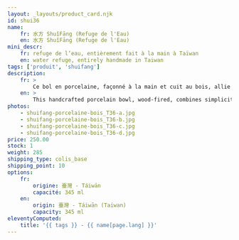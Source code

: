 ```yaml
---
layout: _layouts/product_card.njk
id: shui36
name:
    fr: 水方 ShuǐFāng (Refuge de l'Eau) 
    en: 水方 ShuǐFāng (Refuge de l'Eau)
mini_descr:
    fr: refuge de l’eau, entièrement fait à la main à Taïwan
    en: water refuge, entirely handmade in Taiwan
tags: ['produit', 'shuifang']
description: 
    fr: >
        Ce bol en porcelaine, façonné à la main et cuit au bois, allie simplicité et sophistication. Les nuances naturelles et les textures uniques créées par la flamme témoignent d’un savoir-faire artisanal authentique.<!--more--> L’intérieur révèle une subtile cristallisation, ajoutant une profondeur visuelle captivante. Idéal pour accompagner vos moments de thé avec élégance et caractère.
    en: >
        This handcrafted porcelain bowl, wood-fired, combines simplicity and sophistication. The natural shades and unique textures created by the flame reflect authentic artisanal craftsmanship.<!--more--> Inside, a delicate crystallization adds captivating visual depth. Perfect to accompany your tea moments with elegance and character.
photos:
    - shuifang-porcelaine-bois_T36-a.jpg
    - shuifang-porcelaine-bois_T36-b.jpg
    - shuifang-porcelaine-bois_T36-c.jpg
    - shuifang-porcelaine-bois_T36-d.jpg
price: 250.00
stock: 1
weight: 285
shipping_type: colis_base
shipping_point: 10
options:
    fr:
        origine: 臺灣 - Táiwān
        capacité: 345 ml
    en:
        origin: 臺灣 - Táiwān (Taiwan)
        capacity: 345 ml
eleventyComputed:
    title: '{{ tags }} - {{ name[page.lang] }}'
---
```

